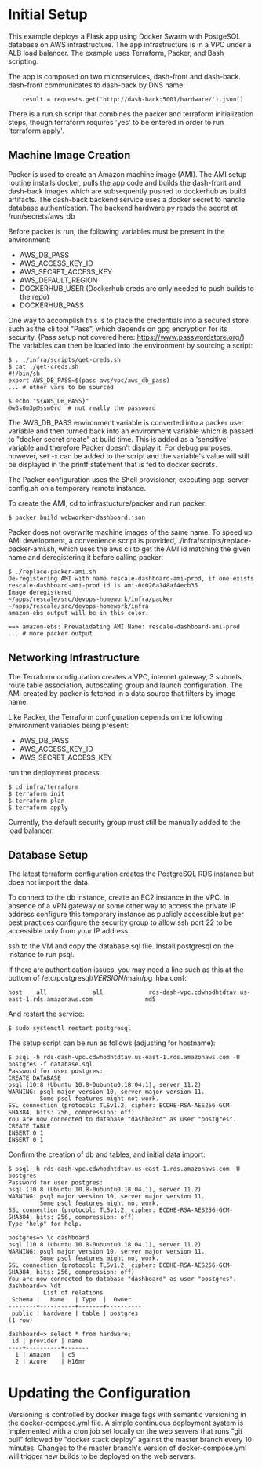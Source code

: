 
# Initial Setup
This example deploys a Flask app using Docker Swarm with PostgeSQL database on AWS infrastructure. The app infrastructure is in a VPC under a ALB load balancer. The example uses Terraform, Packer, and Bash scripting.  

The app is composed on two microservices, dash-front and dash-back. dash-front communicates to dash-back by DNS name:
```
    result = requests.get('http://dash-back:5001/hardware/').json()
```
There is a run.sh script that combines the packer and terraform initialization steps, though terraform requires 'yes' to be entered in order to run 'terraform apply'. 

## Machine Image Creation
Packer is used to create an Amazon machine image (AMI). The AMI setup routine installs docker, pulls the app code and builds the dash-front and dash-back images which are subsequently pushed to dockerhub as build artifacts. The dash-back backend service uses a docker secret to handle database authentication. The backend hardware.py reads the secret at /run/secrets/aws_db

Before packer is run, the following variables must be present in the environment:

- AWS_DB_PASS
- AWS_ACCESS_KEY_ID
- AWS_SECRET_ACCESS_KEY
- AWS_DEFAULT_REGION
- DOCKERHUB_USER (Dockerhub creds are only needed to push builds to the repo)
- DOCKERHUB_PASS


One way to accomplish this is to place the credentials into a secured store such as the cli tool "Pass", which depends on gpg encryption for its security. (Pass setup not covered here: https://www.passwordstore.org/) The variables can then be loaded into the environment by sourcing a script:
```
$ . ./infra/scripts/get-creds.sh
$ cat ./get-creds.sh
#!/bin/sh
export AWS_DB_PASS=$(pass aws/vpc/aws_db_pass)
... # other vars to be sourced

$ echo "${AWS_DB_PASS}"
@w3s0m3p@ssw0rd  # not really the password
```

The AWS_DB_PASS environment variable is converted into a packer user variable and then turned back into an environment variable which is passed to "docker secret create" at build time. This is added as a 'sensitive' variable and therefore Packer doesn't display it. For debug purposes, however, set -x can be added to the script and the variable's value will still be displayed in the printf statement that is fed to docker secrets. 

The Packer configuration uses the Shell provisioner, executing app-server-config.sh on a temporary remote instance. 

To create the AMI, cd to infrastucture/packer and run packer:
```
$ packer build webworker-dashboard.json
```

Packer does not overwrite machine images of the same name. To speed up AMI development, a convenience script is provided, ./infra/scripts/replace-packer-ami.sh, which uses the aws cli to get the AMI id matching the given name and deregistering it before calling packer:
```
$ ./replace-packer-ami.sh
De-registering AMI with name rescale-dashboard-ami-prod, if one exists
rescale-dashboard-ami-prod id is ami-0c026a148af4ecb35
Image deregistered
~/apps/rescale/src/devops-homework/infra/packer ~/apps/rescale/src/devops-homework/infra
amazon-ebs output will be in this color.

==> amazon-ebs: Prevalidating AMI Name: rescale-dashboard-ami-prod
... # more packer output
```

## Networking Infrastructure
The Terraform configuration creates a VPC, internet gateway, 3 subnets, route table association, autoscaling group and launch configuration. The AMI created by packer is fetched in a data source that filters by image name.

Like Packer, the Terraform configuration depends on the following environment variables being present:
- AWS_DB_PASS
- AWS_ACCESS_KEY_ID
- AWS_SECRET_ACCESS_KEY

run the deployment process:
```
$ cd infra/terraform
$ terraform init
$ terraform plan
$ terraform apply
```

Currently, the default security group must still be manually added to the load balancer.

## Database Setup
The latest terraform configuration creates the PostgreSQL RDS instance but does not import the data. 

To connect to the db instance, create an EC2 instance in the VPC. In absence of a VPN gateway or some other way to access the private IP address configure this temporary instance as publicly accessible but per best practices configure the security group to allow ssh port 22 to be accessible only from your IP address. 

ssh to the VM and copy the database.sql file. Install postgresql on the instance to run psql. 

If there are authentication issues, you may need a line such as this at the bottom of /etc/postgresql/*VERSION*/main/pg_hba.conf:
```
host    all             all             rds-dash-vpc.cdwhodhtdtav.us-east-1.rds.amazonaws.com               md5
```
And restart the service:
```
$ sudo systemctl restart postgresql
```

The setup script can be run as follows (adjusting for hostname): 
```
$ psql -h rds-dash-vpc.cdwhodhtdtav.us-east-1.rds.amazonaws.com -U postgres -f database.sql
Password for user postgres:
CREATE DATABASE
psql (10.8 (Ubuntu 10.8-0ubuntu0.18.04.1), server 11.2)
WARNING: psql major version 10, server major version 11.
         Some psql features might not work.
SSL connection (protocol: TLSv1.2, cipher: ECDHE-RSA-AES256-GCM-SHA384, bits: 256, compression: off)
You are now connected to database "dashboard" as user "postgres".
CREATE TABLE
INSERT 0 1
INSERT 0 1
```
Confirm the creation of db and tables, and initial data import:
```
$ psql -h rds-dash-vpc.cdwhodhtdtav.us-east-1.rds.amazonaws.com -U postgres
Password for user postgres:
psql (10.8 (Ubuntu 10.8-0ubuntu0.18.04.1), server 11.2)
WARNING: psql major version 10, server major version 11.
         Some psql features might not work.
SSL connection (protocol: TLSv1.2, cipher: ECDHE-RSA-AES256-GCM-SHA384, bits: 256, compression: off)
Type "help" for help.

postgres=> \c dashboard
psql (10.8 (Ubuntu 10.8-0ubuntu0.18.04.1), server 11.2)
WARNING: psql major version 10, server major version 11.
         Some psql features might not work.
SSL connection (protocol: TLSv1.2, cipher: ECDHE-RSA-AES256-GCM-SHA384, bits: 256, compression: off)
You are now connected to database "dashboard" as user "postgres".
dashboard=> \dt
          List of relations
 Schema |   Name   | Type  |  Owner
--------+----------+-------+----------
 public | hardware | table | postgres
(1 row)

dashboard=> select * from hardware;
 id | provider | name
----+----------+-------
  1 | Amazon   | c5
  2 | Azure    | H16mr
```

# Updating the Configuration
Versioning is controlled by docker image tags with semantic versioning in the docker-compose.yml file. A simple continuous deployment system is implemented with a cron job set locally on the web servers that runs "git pull" followed by "docker stack deploy" against the master branch every 10 minutes. Changes to the master branch's version of docker-compose.yml will trigger new builds to be deployed on the web servers.


